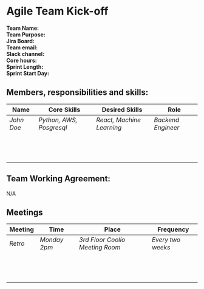 # Agile Team Kick-off

**Team Name:**\
**Team Purpose:**\
**Jira Board:**\
**Team email:**\
**Slack channel:**\
**Core hours:**\
**Sprint Length:**\
**Sprint Start Day:**

## Members, responsibilities and skills:

Name | Core Skills | Desired Skills | Role
---- | ----------- | -------------- | ----
_John Doe_ | _Python, AWS, Posgresql_ | _React, Machine Learning_ | _Backend Engineer_ 
&nbsp;    |             |                |     
&nbsp;    |             |                |     
&nbsp;    |             |                | 

## Team Working Agreement:
N/A

## Meetings

Meeting | Time | Place | Frequency
------- | ---- | ----- | ---------
_Retro_ | _Monday 2pm_  | _3rd Floor Coolio Meeting Room_ | _Every two weeks_
&nbsp;    |             |                |     
&nbsp;    |             |                |     
&nbsp;    |             |                |     
